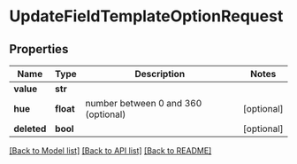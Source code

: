 # UpdateFieldTemplateOptionRequest

## Properties
Name | Type | Description | Notes
------------ | ------------- | ------------- | -------------
**value** | **str** |  | 
**hue** | **float** | number between 0 and 360 (optional) | [optional] 
**deleted** | **bool** |  | [optional] 

[[Back to Model list]](../README.md#documentation-for-models) [[Back to API list]](../README.md#documentation-for-api-endpoints) [[Back to README]](../README.md)


